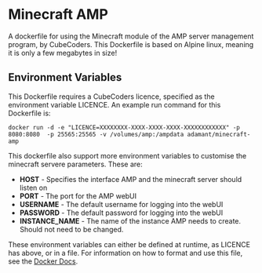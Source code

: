 # Minecraft AMP
A dockerfile for using the Minecraft module of the AMP server management program, by CubeCoders. This Dockerfile is based on Alpine linux, meaning it is only a few megabytes in size!

## Environment Variables
This Dockerfile requires a CubeCoders licence, specified as the environment variable LICENCE. An example run command for this Dockerfile is:

```docker run -d -e "LICENCE=XXXXXXXX-XXXX-XXXX-XXXX-XXXXXXXXXXXX" -p 8080:8080  -p 25565:25565 -v /volumes/amp:/ampdata adamant/minecraft-amp```

This dockerfile also support more environment variables to customise the minecraft servere parameters. These are:
* **HOST** - Specifies the interface AMP and the minecraft server should listen on
* **PORT** - The port for the AMP webUI
* **USERNAME** - The default username for logging into the webUI
* **PASSWORD** - The default password for logging into the webUI
* **INSTANCE_NAME** - The name of the instance AMP needs to create. Should not need to be changed.

These environment variables can either be defined at runtime, as LICENCE has above, or in a file. For information on how to format and use this file, see the [Docker Docs](https://docs.docker.com/engine/reference/commandline/run/#/set-environment-variables-e-env-env-file).
